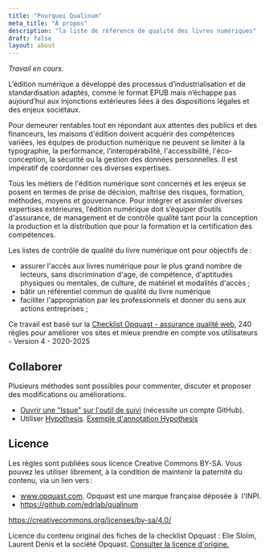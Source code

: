 ```yaml
---
title: "Pourquoi Qualinum"
meta_title: "À propos"
description: "la liste de référence de qualité des livres numériques"
draft: false
layout: about
---
```


*Travail en cours.*

L’édition numérique a développé des processus d’industrialisation et de standardisation adaptés, comme le format EPUB mais n’échappe pas aujourd’hui aux injonctions extérieures liées à des dispositions légales et des enjeux sociétaux. 

Pour demeurer rentables tout en répondant aux attentes des publics et des financeurs, les maisons d'édition doivent acquérir des compétences variées, les équipes de production numérique ne peuvent se limiter à la typographie, la performance, l’interopérabilité, l'accessibilité, l'éco-conception, la sécurité ou la gestion des données personnelles. Il est impératif de coordonner ces diverses expertises.

Tous les métiers de l'édition numérique sont concernés et les enjeux se posent en termes de prise de décision, maîtrise des risques, formation, méthodes, moyens et gouvernance.  Pour intégrer et assimiler diverses expertises extérieures, l’édition numérique doit s’équiper d’outils d'assurance, de management et de contrôle qualité tant pour la conception la production et la distribution que pour la formation et la certification des compétences. 

Les listes de contrôle de qualité du livre numérique ont pour objectifs de&#8239;:

* assurer l'accès aux livres numérique pour le plus grand nombre de lecteurs, sans discrimination d'age, de compétence, d'aptitudes physiques ou mentales, de culture, de matériel et modalités d'accès ;
* bâtir un référentiel commun de qualité du livre numérique
* faciliter l'appropriation par les professionnels et donner du sens aux actions entreprises ; 

Ce travail est basé sur la [Checklist Opquast - assurance qualité web](https://checklists.opquast.com/fr/assurance-qualite-web/), 240 règles pour améliorer vos sites et mieux prendre en compte vos utilisateurs - Version 4 - 2020-2025

## Collaborer

Plusieurs méthodes sont possibles pour commenter, discuter et proposer des modifications ou améliorations. 

* [Ouvrir une "Issue" sur l'outil de suivi](https://github.com/edrlab/qualinum/issues/new) (nécessite un compte GitHub).
* Utiliser [Hypothesis](https://hypothes.is). [Exemple d'annotation Hypothesis](https://hyp.is/0Ue8yGaIEe6g0hMib30YBw/localhost:1313/qualinum/fr/rules/001/) 
  
## Licence

Les règles sont publiées sous licence Creative Commons BY-SA. Vous pouvez les utiliser librement, à la condition de maintenir la paternité du contenu, via un lien vers&#8239;:

* www.opquast.com.  Opquast est une marque française déposée à  l'INPI.
* https://github.com/edrlab/qualinum

https://creativecommons.org/licenses/by-sa/4.0/

Licence du contenu original des fiches de la checklist Opquast : Elie Sloïm, Laurent Denis et la société Opquast. <a href="https://checklists.opquast.com/fr/assurance-qualite-web/licence/">Consulter la licence d'origine.</a>



